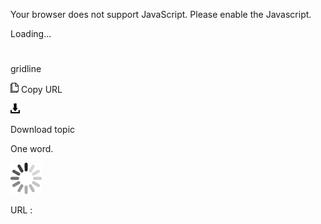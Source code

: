Your browser does not support JavaScript. Please enable the Javascript.

Loading...

# 

gridline

![Copy URL](media/gridline/Copy.png)
Copy URL

![Download](media/gridline/Download.png)

Download topic

One word.

![In progress](media/gridline/activity-large.gif)

URL :
